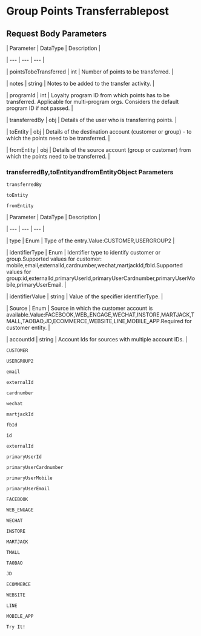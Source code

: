 # Group Points Transferrablepost

## Request Body Parameters

| Parameter | DataType | Description |

| --- | --- | --- |

| pointsTobeTransferred | int | Number of points to be transferred. |

| notes | string | Notes to be added to the transfer activity. |

| programId | int | Loyalty program ID from which points has to be transferred. Applicable for multi-program orgs. Considers the default program ID if not passed. |

| transferredBy | obj | Details of the user who is transferring points. |

| toEntity | obj | Details of the destination account (customer or group) - to which the points need to be transferred. |

| fromEntity | obj | Details of the source account (group or customer) from which the points need to be transferred. |



### transferredBy,toEntityandfromEntityObject Parameters

`transferredBy`

`toEntity`

`fromEntity`

| Parameter | DataType | Description |

| --- | --- | --- |

| type | Enum | Type of the entry.Value:CUSTOMER,USERGROUP2 |

| identifierType | Enum | Identifier type to identify customer or group.Supported values for customer: mobile,email,externalId,cardnumber,wechat,martjackId,fbId.Supported values for group:id,externalId,primaryUserId,primaryUserCardnumber,primaryUserMobile,primaryUserEmail. |

| identifierValue | string | Value of the specifier identifierType. |

| Source | Enum | Source in which the customer account is available.Value:FACEBOOK,WEB_ENGAGE,WECHAT,INSTORE,MARTJACK,TMALL,TAOBAO,JD,ECOMMERCE,WEBSITE,LINE,MOBILE_APP.Required for customer entity. |

| accountId | string | Account Ids for sources with multiple account IDs. |



`CUSTOMER`

`USERGROUP2`

`email`

`externalId`

`cardnumber`

`wechat`

`martjackId`

`fbId`

`id`

`externalId`

`primaryUserId`

`primaryUserCardnumber`

`primaryUserMobile`

`primaryUserEmail`

`FACEBOOK`

`WEB_ENGAGE`

`WECHAT`

`INSTORE`

`MARTJACK`

`TMALL`

`TAOBAO`

`JD`

`ECOMMERCE`

`WEBSITE`

`LINE`

`MOBILE_APP`

`Try It!`